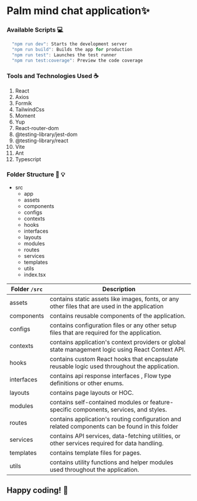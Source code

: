 # Palm mind chat application✨


### Available Scripts 💻

```js
  "npm run dev": Starts the development server
  "npm run build": Builds the app for production
  "npm run test": Launches the test runner
  "npm run test:coverage": Preview the code coverage
```

### Tools and Technologies Used ☕

1. React
2. Axios
3. Formik
4. TailwindCss
5. Moment
6. Yup
7. React-router-dom
8. @testing-library/jest-dom
9. @testing-library/react
10. Vite
11. Ant
12. Typescript

### Folder Structure 📂 💡

- src
  - app
  - assets
  - components
  - configs
  - contexts
  - hooks
  - interfaces
  - layouts
  - modules
  - routes
  - services
  - templates
  - utils
  - index.tsx

| Folder `/src` | Description                                                                                        |
| ------------- | -------------------------------------------------------------------------------------------------- |
| assets        | contains static assets like images, fonts, or any other files that are used in the application     |
| components    | contains reusable components of the application.                                                   |
| configs       | contains configuration files or any other setup files that are required for the application.       |
| contexts      | contains application's context providers or global state management logic using React Context API. |
| hooks         | contains custom React hooks that encapsulate reusable logic used throughout the application.       |
| interfaces    | contains api response interfaces , Flow type definitions or other enums.                           |
| layouts       | contains page layouts or HOC.                                                                      |
| modules       | contains self-contained modules or feature-specific components, services, and styles.              |
| routes        | contains application's routing configuration and related components can be found in this folder    |
| services      | contains API services, data-fetching utilities, or other services required for data handling.      |
| templates     | contains template files for pages.                                                                 |
| utils         | contains utility functions and helper modules used throughout the application.                     |

## Happy coding! 🤞
